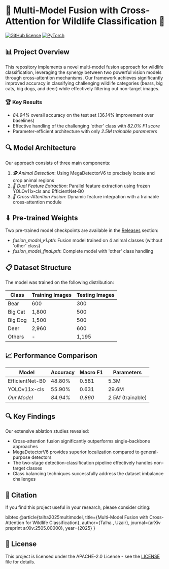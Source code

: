 # 🦁 Multi-Model Fusion with Cross-Attention for Wildlife Classification 🐻

[![GitHub license](https://img.shields.io/badge/License-APACHE-blue.svg)](LICENSE)
[![PyTorch](https://img.shields.io/badge/PyTorch-3.10%2B-orange)](https://pytorch.org/)

## 📊 Project Overview

This repository implements a novel multi-model fusion approach for wildlife classification, leveraging the synergy between two powerful vision models through cross-attention mechanisms. Our framework achieves significantly improved accuracy in classifying challenging wildlife categories (bears, big cats, big dogs, and deer) while effectively filtering out non-target images.

### 🏆 Key Results

- *84.94%* overall accuracy on the test set (36.14% improvement over baselines)
- Effective handling of the challenging 'other' class with *82.0% F1 score*
- Parameter-efficient architecture with only *2.5M trainable parameters*

## 🔍 Model Architecture

Our approach consists of three main components:

1. *🕵 Animal Detection*: Using MegaDetectorV6 to precisely locate and crop animal regions
2. *🧠 Dual Feature Extraction*: Parallel feature extraction using frozen YOLOv11x-cls and EfficientNet-B0
3. *🔀 Cross-Attention Fusion*: Dynamic feature integration with a trainable cross-attention module

## ⬇ Pre-trained Weights

Two pre-trained model checkpoints are available in the [Releases](https://github.com/munkkeystudios/Multi-Model-Fusion-for-Wildlife-Classification/releases) section:

- *fusion_model_v1.pth*: Fusion model trained on 4 animal classes (without 'other' class)
- *fusion_model_final.pth*: Complete model with 'other' class handling

## 📋 Dataset Structure

The model was trained on the following distribution:

| Class | Training Images | Testing Images |
|-------|----------------|---------------|
| Bear | 600 | 300 |
| Big Cat | 1,800 | 500 |
| Big Dog | 1,500 | 500 |
| Deer | 2,960 | 600 |
| Others | - | 1,195 |

## 📈 Performance Comparison

| Model | Accuracy | Macro F1 | Parameters |
|-------|----------|----------|------------|
| EfficientNet-B0 | 48.80% | 0.581 | 5.3M |
| YOLOv11x-cls | 55.90% | 0.631 | 29.6M |
| *Our Model* | *84.94%* | *0.860* | *2.5M* (trainable) |

## 🔍 Key Findings

Our extensive ablation studies revealed:

- Cross-attention fusion significantly outperforms single-backbone approaches
- MegaDetectorV6 provides superior localization compared to general-purpose detectors
- The two-stage detection-classification pipeline effectively handles non-target classes
- Class balancing techniques successfully address the dataset imbalance challenges

## 📝 Citation

If you find this project useful in your research, please consider citing:

bibtex
@article{talha2025multimodel,
  title={Multi-Model Fusion with Cross-Attention for Wildlife Classification},
  author={Talha , Uzair},
  journal={arXiv preprint arXiv:2505.00000},
  year={2025}
}


## 📄 License

This project is licensed under the APACHE-2.0 License - see the [LICENSE](LICENSE) file for details.
